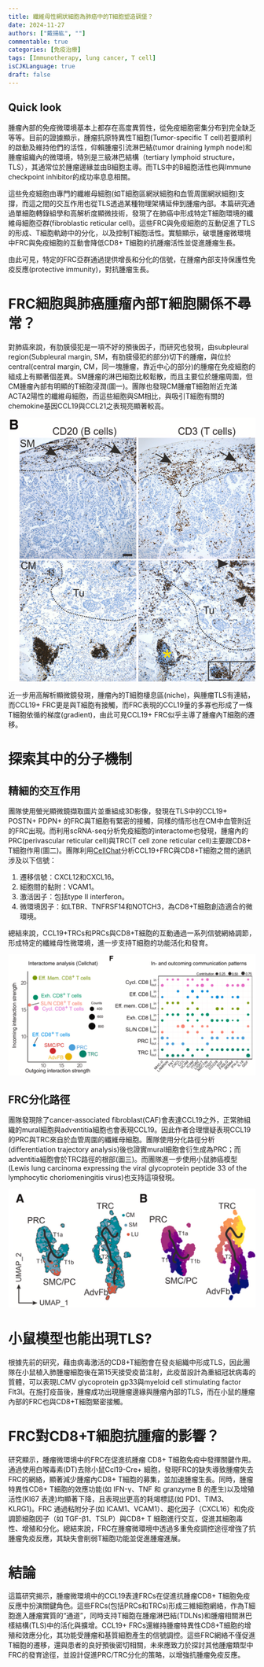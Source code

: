 ```yaml
---
title: 纖維母性網狀細胞為肺癌中的T細胞塑造碉堡？
date: 2024-11-27
authors: ["戴揚紘", ""]
commentable: true
categories: [免疫治療]
tags: [Immunotherapy, lung cancer, T cell]
isCJKLanguage: true
draft: false
---
```

<!--more-->
## Quick look 
腫瘤內部的免疫微環境基本上都存在高度異質性，從免疫細胞密集分布到完全缺乏等等。目前的證據顯示，腫瘤抗原特異性T細胞(Tumor-specific T cell)若要順利的啟動及維持他們的活性，仰賴腫瘤引流淋巴結(tumor draining lymph node)和腫瘤組織內的微環境，特別是三級淋巴結構（tertiary lymphoid structure，TLS），其通常位於腫瘤邊緣並由B細胞主導。而TLS中的B細胞活性也與Immune checkpoint inhibitor的成功率息息相關。

這些免疫細胞由專門的纖維母細胞(如T細胞區網狀細胞和血管周圍網狀細胞)支撐，而這之間的交互作用也從TLS透過某種物理架構延伸到腫瘤內部。本篇研究通過單細胞轉錄組學和高解析度顯微技術，發現了在肺癌中形成特定T細胞環境的纖維母細胞亞群(fibroblastic reticular cell)。這些FRC與免疫細胞的互動促進了TLS的形成、T細胞軌跡中的分化，以及控制T細胞活性。實驗顯示，破壞腫瘤微環境中FRC與免疫細胞的互動會降低CD8+ T細胞的抗腫瘤活性並促進腫瘤生長。

由此可見，特定的FRC亞群通過提供增長和分化的信號，在腫瘤內部支持保護性免疫反應(protective immunity)，對抗腫瘤生長。

# FRC細胞與肺癌腫瘤內部T細胞關係不尋常？
對肺癌來說，有肋膜侵犯是一項不好的預後因子，而研究也發現，由subpleural region(Subpleural margin, SM，有肋膜侵犯的部分)切下的腫瘤，與位於central(central margin, CM，同一塊腫瘤，靠近中心的部分)的腫瘤在免疫細胞的組成上有顯著個差異。SM腫瘤的淋巴細胞比較鬆散，而且主要位於腫瘤周圍，但CM腫瘤內部有明顯的T細胞浸潤(圖一)。團隊也發現CM腫瘤T細胞附近充滿ACTA2陽性的纖維母細胞，而這些細胞與SM相比，與吸引T細胞有關的chemokine基因CCL19與CCL21之表現亮顯著較高。

![fig1](fig1.png '圖一')

近一步用高解析顯微鏡發現，腫瘤內的T細胞棲息區(niche)，與腫瘤TLS有連結，而CCL19+ FRC更是與T細胞有接觸，而FRC表現的CCL19量的多寡也形成了一條T細胞依循的梯度(gradient)，由此可見CCL19+ FRC似乎主導了腫瘤內T細胞的遷移。

# 探索其中的分子機制
## 精細的交互作用
團隊使用螢光顯微鏡擷取圖片並重組成3D影像，發現在TLS中的CCL19+ POSTN+ PDPN+ 的FRC與T細胞有緊密的接觸，同樣的情形也在CM中血管附近的FRC出現。而利用scRNA-seq分析免疫細胞的interactome也發現，腫瘤內的PRC(perivascular reticular cell)與TRC(T cell zone reticular cell)主要跟CD8+ T細胞作用(圖二)。團隊利用[CellChat](https://www.nature.com/articles/s41467-021-21246-9)分析CCL19+FRC與CD8+T細胞之間的通訊涉及以下信號：
1. 遷移信號：CXCL12和CXCL16。
2. 細胞間的黏附：VCAM1。
3. 激活因子：包括type II interferon。
4. 微環境因子：如LTBR、TNFRSF14和NOTCH3，為CD8+T細胞創造適合的微環境。

總結來說，CCL19+TRCs和PRCs與CD8+T細胞的互動通過一系列信號網絡調節，形成特定的纖維母性微環境，進一步支持T細胞的功能活化和發育。

![fig2](fig2.png '圖二')

## FRC分化路徑
團隊發現除了cancer-associated fibroblast(CAF)會表達CCL19之外，正常肺組織的mural細胞與adventitia細胞也會表現CCL19。因此作者合理懷疑表現CCL19的PRC與TRC來自於血管周圍的纖維母細胞。團隊使用分化路徑分析(differentiation trajectory analysis)後也證實mural細胞會衍生成為PRC；而adventitia細胞會於TRC路徑的根部(圖三)。而團隊進一步使用小鼠肺癌模型(Lewis lung carcinoma expressing the viral glycoprotein peptide 33 of the lymphocytic choriomeningitis virus)也支持這項發現。

![fig3](fig3.png '圖三')

# 小鼠模型也能出現TLS?
根據先前的研究，藉由病毒激活的CD8+T細胞會在發炎組織中形成TLS，因此團隊在小鼠植入肺腫瘤細胞後在第15天接受疫苗注射，此疫苗設計為重組冠狀病毒的質體，可以表現LCMV glycoprotein gp33與myeloid cell stimulating factor Flt3l。在施打疫苗後，腫瘤成功出現腫瘤邊緣與腫瘤內部的TLS，而在小鼠的腫瘤內部的FRC也與CD8+T細胞緊密接觸。

# FRC對CD8+T細胞抗腫瘤的影響？
研究顯示，腫瘤微環境中的FRC在促進抗腫瘤 CD8+ T細胞免疫中發揮關鍵作用。通過使用白喉毒素(DT)去除小鼠Ccl19-Cre+ 細胞，發現FRC的缺失導致腫瘤失去FRC的網絡，顯著減少腫瘤內CD8+ T細胞的募集，並加速腫瘤生長。同時，腫瘤特異性CD8+ T細胞的效應功能(如 IFN-γ、TNF 和 granzyme B 的產生)以及增殖活性(KI67 表達)均顯著下降，且表現出更高的耗竭標誌(如 PD1、TIM3、KLRG1)。FRC 通過粘附分子(如 ICAM1、VCAM1）、趨化因子（CXCL16）和免疫調節細胞因子（如 TGF-β1、TSLP）與CD8+ T 細胞進行交互，促進其細胞毒性、增殖和分化。總結來說，FRC在腫瘤微環境中透過多重免疫調控途徑增強了抗腫瘤免疫反應，其缺失會削弱T細胞功能並促進腫瘤進展。

# 結論
這篇研究揭示，腫瘤微環境中的CCL19表達FRCs在促進抗腫瘤CD8+ T細胞免疫反應中扮演關鍵角色。這些FRCs(包括PRCs和TRCs)形成三維細胞網絡，作為T細胞進入腫瘤實質的“通道”，同時支持T細胞在腫瘤淋巴結(TDLNs)和腫瘤相關淋巴樣結構(TLS)中的活化與擴增。CCL19+ FRCs還維持腫瘤特異性CD8+T細胞的增殖和效應分化，其功能受腫瘤和基質細胞產生的信號調控。這些FRC網絡不僅促進T細胞的遷移，還與患者的良好預後密切相關，未來應致力於探討其他腫瘤類型中FRC的發育途徑，並設計促進PRC/TRC分化的策略，以增強抗腫瘤免疫反應。